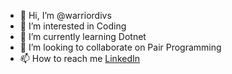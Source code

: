 - 👋 Hi, I’m @warriordivs
- 👀 I’m interested in Coding
- 🌱 I’m currently learning Dotnet
- 💞️ I’m looking to collaborate on Pair Programming
- 📫 How to reach me <a href="https://www.linkedin.com/in/divsthewarrior/"> LinkedIn </a>

<!---
warriordivs/warriordivs is a ✨ special ✨ repository because its `README.md` (this file) appears on your GitHub profile.
You can click the Preview link to take a look at your changes.
--->

